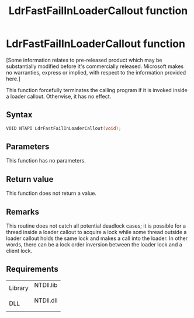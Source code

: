 ﻿---
Description: 'This function forcefully terminates the calling program if it is invoked inside a loader callout. Otherwise, it has no effect.'
ms.assetid: '5C10BF04-B7C7-4481-A184-FDD418FE5F52'
title: LdrFastFailInLoaderCallout function
---

# LdrFastFailInLoaderCallout function

\[Some information relates to pre-released product which may be substantially modified before it's commercially released. Microsoft makes no warranties, express or implied, with respect to the information provided here.\]

This function forcefully terminates the calling program if it is invoked inside a loader callout. Otherwise, it has no effect.

## Syntax


```C++
VOID NTAPI LdrFastFailInLoaderCallout(void);
```



## Parameters

This function has no parameters.

## Return value

This function does not return a value.

## Remarks

This routine does not catch all potential deadlock cases; it is possible for a thread inside a loader callout to acquire a lock while some thread outside a loader callout holds the same lock and makes a call into the loader. In other words, there can be a lock order inversion between the loader lock and a client lock.

## Requirements



|                    |                                                                                      |
|--------------------|--------------------------------------------------------------------------------------|
| Library<br/> | <dl> <dt>NTDll.lib</dt> </dl> |
| DLL<br/>     | <dl> <dt>NTDll.dll</dt> </dl> |



 

 




